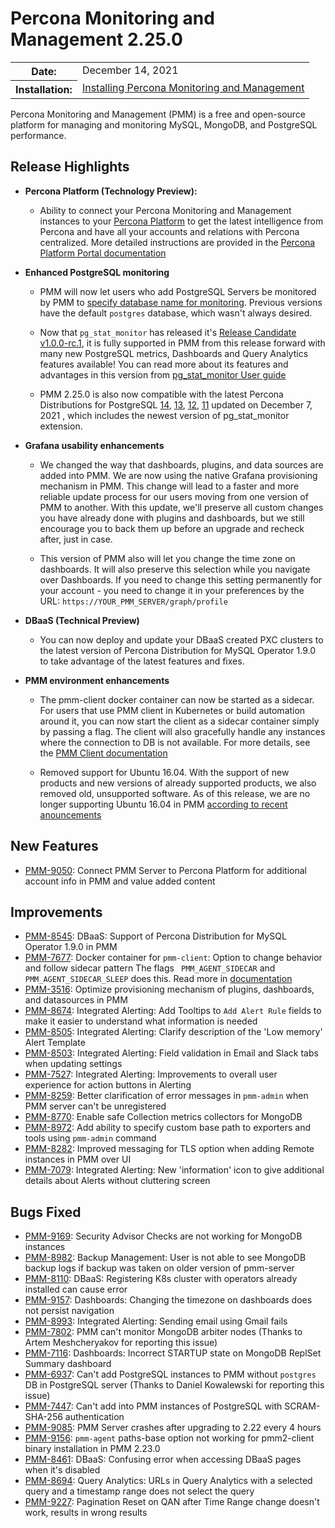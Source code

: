 # Percona Monitoring and Management 2.25.0

<table class="docutils field-list" frame="void" rules="none">
  <colgroup>
    <col class="field-name">
    <col class="field-body">
  </colgroup>
  <tbody valign="top">
    <tr class="field-odd field">
      <th class="field-name">Date:</th>
      <td class="field-body">December 14, 2021</td>
    </tr>
    <tr class="field-even field">
      <th class="field-name">Installation:</th>
      <td class="field-body">
        <a class="reference external" href="https://www.percona.com/software/pmm/quickstart">Installing Percona Monitoring and Management</a></td>
    </tr>
  </tbody>
</table>

Percona Monitoring and Management (PMM) is a free and open-source platform for managing and monitoring MySQL, MongoDB, and PostgreSQL performance.

## Release Highlights 
- **Percona Platform (Technology Preview):** 
    - Ability to connect your Percona Monitoring and Management instances to your [Percona Platform](https://www.percona.com/software/percona-platform) to get the latest intelligence from Percona and have all your accounts and relations with Percona centralized. More detailed instructions are provided in the [Percona Platform Portal documentation](https://docs.percona.com/percona-platform/connect-pmm.html)


- **Enhanced PostgreSQL monitoring**
    - PMM will now let users who add PostgreSQL Servers be monitored by PMM to [specify database name for monitoring](https://deploy-preview-643--pmm-doc.netlify.app/details/commands/pmm-admin.html#postgresql). Previous versions have the default `postgres` database, which wasn't always desired. 

    -  Now that `pg_stat_monitor` has released it's [Release Candidate v1.0.0-rc.1](https://github.com/percona/pg_stat_monitor/releases/tag/1.0.0-rc.1), it is fully supported in PMM from this release forward with many new PostgreSQL metrics, Dashboards and Query Analytics features available!  You can read more about its features and advantages in this version from [pg_stat_monitor User guide](https://github.com/percona/pg_stat_monitor/blob/1.0.0-rc.1/docs/USER_GUIDE.md) 

    - PMM 2.25.0 is also now compatible with the latest Percona Distributions for PostgreSQL [14](https://www.percona.com/doc/postgresql/LATEST/release-notes-v14.1.upd2.html), [13](https://www.percona.com/doc/postgresql/13/release-notes-v13.5.upd2.html), [12](https://www.percona.com/doc/postgresql/12/release-notes-v12.8.upd.html), [11](https://www.percona.com/doc/postgresql/11/release-notes-v11.13.upd.html) updated on December 7, 2021 , which includes the newest version of pg_stat_monitor extension.  



- **Grafana usability enhancements**
    - We changed the way that dashboards, plugins, and data sources are added into PMM. We are now using the native Grafana provisioning mechanism in PMM. This change will lead to a faster and more reliable update process for our users moving from one version of PMM to another. With this update, we'll preserve all custom changes you have already done with plugins and dashboards, but we still encourage you to back them up before an upgrade and recheck after, just in case. 

    - This version of PMM also will let you change the time zone on dashboards. It will also preserve this selection while you navigate over Dashboards. If you need to change this setting permanently for your account - you need to change it in your preferences by the URL: `https://YOUR_PMM_SERVER/graph/profile`

- **DBaaS (Technical Preview)**
    - You can now deploy and update your DBaaS created PXC clusters to the latest version of Percona Distribution for MySQL Operator 1.9.0 to take advantage of the latest features and fixes. 

- **PMM environment enhancements**
     - The pmm-client docker container can now be started as a sidecar.  For users that use PMM client in Kubernetes or build automation around it, you can now start the client as a sidecar container simply by passing a flag.  The client will also gracefully handle any instances where the connection to DB  is not available. For more details, see the [PMM Client documentation](https://www.percona.com/doc/percona-monitoring-and-management/2.x/setting-up/client/index.html#install)

    - Removed support for Ubuntu 16.04. With the support of new products and new versions of already supported products, we also removed old, unsupported software. As of this release, we are no longer supporting Ubuntu 16.04 in PMM [according to recent anouncements](https://www.percona.com/blog/eol-pmmv1-mongo40-ubuntu1604)


## New Features

- [PMM-9050](https://jira.percona.com/browse/PMM-9050): Connect PMM Server to Percona Platform for additional account info in PMM and value added content

## Improvements

- [PMM-8545](https://jira.percona.com/browse/PMM-8545): DBaaS: Support of Percona Distribution for MySQL Operator 1.9.0 in PMM
- [PMM-7677](https://jira.percona.com/browse/PMM-7677): Docker container for `pmm-client`: Option to change behavior and follow sidecar pattern The flags ` PMM_AGENT_SIDECAR` and `PMM_AGENT_SIDECAR_SLEEP` does this. Read more in [documentation](https://www.percona.com/doc/percona-monitoring-and-management/2.x/setting-up/client/index.html#docker)
- [PMM-3516](https://jira.percona.com/browse/PMM-3516): Optimize provisioning mechanism of plugins, dashboards, and datasources in PMM
- [PMM-8674](https://jira.percona.com/browse/PMM-8674): Integrated Alerting: Add Tooltips to `Add Alert Rule` fields to make it easier to understand what information is needed
- [PMM-8505](https://jira.percona.com/browse/PMM-8505): Integrated Alerting: Clarify description of the 'Low memory' Alert Template
- [PMM-8503](https://jira.percona.com/browse/PMM-8503): Integrated Alerting: Field validation in Email and Slack tabs when updating settings
- [PMM-7527](https://jira.percona.com/browse/PMM-7527): Integrated Alerting: Improvements to overall user experience for action buttons in Alerting
- [PMM-8259](https://jira.percona.com/browse/PMM-8259): Better clarification of error messages in `pmm-admin` when PMM server can't be unregistered 
- [PMM-8770](https://jira.percona.com/browse/PMM-8770): Enable safe Collection metrics collectors for MongoDB
- [PMM-8972](https://jira.percona.com/browse/PMM-8972): Add ability to specify custom base path to exporters and tools using `pmm-admin` command
- [PMM-8282](https://jira.percona.com/browse/PMM-8282): Improved messaging for TLS option when adding Remote instances in PMM over UI 
- [PMM-7079](https://jira.percona.com/browse/PMM-7079): Integrated Alerting: New 'information' icon to give additional details about Alerts without cluttering screen

## Bugs Fixed

- [PMM-9169](https://jira.percona.com/browse/PMM-9169): Security Advisor Checks are not working for MongoDB instances
- [PMM-8982](https://jira.percona.com/browse/PMM-8982): Backup Management: User is not able to see MongoDB backup logs if backup was taken on older version of pmm-server 
- [PMM-8110](https://jira.percona.com/browse/PMM-8110): DBaaS: Registering K8s cluster with operators already installed can cause error 
- [PMM-9157](https://jira.percona.com/browse/PMM-9157): Dashboards: Changing the timezone on dashboards does not persist navigation
- [PMM-8993](https://jira.percona.com/browse/PMM-8993): Integrated Alerting: Sending email using Gmail fails
- [PMM-7802](https://jira.percona.com/browse/PMM-7802): PMM can't monitor MongoDB arbiter nodes (Thanks to Artem Meshcheryakov for reporting this issue)
- [PMM-7116](https://jira.percona.com/browse/PMM-7116): Dashboards: Incorrect STARTUP state on MongoDB ReplSet Summary dashboard
- [PMM-6937](https://jira.percona.com/browse/PMM-6937): Can't add PostgreSQL instances to PMM without `postgres` DB in PostgreSQL server (Thanks to Daniel Kowalewski for reporting this issue)
- [PMM-7447](https://jira.percona.com/browse/PMM-7447): Can't add into PMM instances of PostgreSQL with SCRAM-SHA-256 authentication
- [PMM-9085](https://jira.percona.com/browse/PMM-9085): PMM Server crashes after upgrading to 2.22 every 4 hours
- [PMM-9156](https://jira.percona.com/browse/PMM-9156): `pmm-agent` paths-base option not working for pmm2-client binary installation in PMM 2.23.0
- [PMM-8461](https://jira.percona.com/browse/PMM-8461): DBaaS: Confusing error when accessing DBaaS pages when it's disabled 
- [PMM-8694](https://jira.percona.com/browse/PMM-8694): Query Analytics: URLs in Query Analytics with a selected query and a timestamp range does not select the query
- [PMM-9227](https://jira.percona.com/browse/PMM-9227): Pagination Reset on QAN after Time Range change doesn't work, results in wrong results
